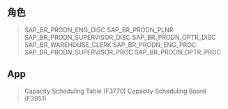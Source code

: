 ## 角色
> SAP_BR_PRODN_ENG_DISC
> SAP_BR_PRODN_PLNR
> SAP_BR_PRODN_SUPERVISOR_DISC
> SAP_BR_PRODN_OPTR_DISC
> SAP_BR_WAREHOUSE_CLERK
> SAP_BR_PRODN_ENG_PROC
> SAP_BR_PRODN_SUPERVISOR_PROC
> SAP_BR_PRODN_OPTR_PROC
## App
> Capacity Scheduling Table (F3770)
> Capacity Scheduling Board (F3951)